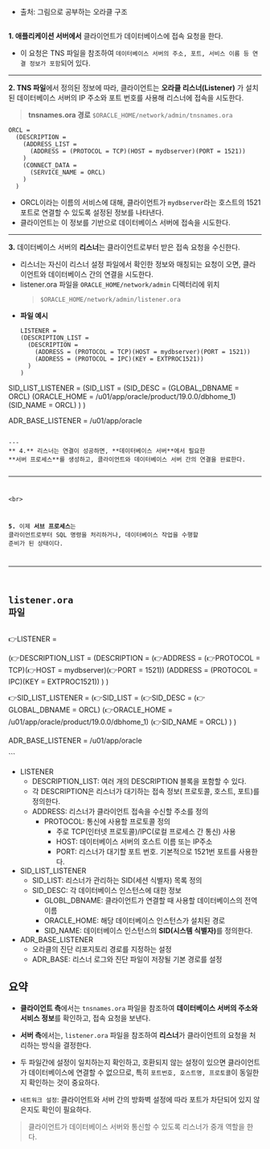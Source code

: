 <ul>
<li>출처: 그림으로 공부하는 오라클 구조</li>
</ul>
<p><img alt="" src="https://velog.velcdn.com/images/greendev/post/743c24c5-5a9e-4306-99e6-45e9440c228a/image.png" /></p>
<p><strong>1. 애플리케이션 서버에서</strong> 클라이언트가 데이터베이스에 접속 요청을 한다. </p>
<ul>
<li>이 요청은 TNS 파일을 참조하여 <code>데이터베이스 서버의 주소, 포트, 서비스 이름 등 연결 정보가 포함</code>되어 있다.</li>
</ul>
<hr />
<p><strong>2. TNS 파일</strong>에서 정의된 정보에 따라, 클라이언트는 <strong>오라클 리스너(Listener)</strong> 가 설치된 데이터베이스 서버의 IP 주소와 포트 번호를 사용해 리스너에 접속을 시도한다.</p>
<blockquote>
<p><strong>tnsnames.ora 경로</strong>
<code>$ORACLE_HOME/network/admin/tnsnames.ora</code></p>
</blockquote>
<pre><code class="language-shell">ORCL =
  (DESCRIPTION =
    (ADDRESS_LIST =
      (ADDRESS = (PROTOCOL = TCP)(HOST = mydbserver)(PORT = 1521))
    )
    (CONNECT_DATA =
      (SERVICE_NAME = ORCL)
    )
  )</code></pre>
<ul>
<li>ORCL이라는 이름의 서비스에 대해, 클라이언트가 <code>mydbserver</code>라는 호스트의 1521 포트로 연결할 수 있도록 설정된 정보를 나타낸다.</li>
<li>클라이언트는 이 정보를 기반으로 데이터베이스 서버에 접속을 시도한다.</li>
</ul>
<hr />
<p><strong>3.</strong> 데이터베이스 서버의 <strong>리스너</strong>는 클라이언트로부터 받은 접속 요청을 수신한다.</p>
<ul>
<li>리스너는 자신이 리스너 설정 파일에서 확인한 정보와 매칭되는 요청이 오면, 클라이언트와 데이터베이스 간의 연결을 시도한다.</li>
<li>listener.ora 파일을 <code>ORACLE_HOME/network/admin</code> 디렉터리에 위치<blockquote>
<p><code>$ORACLE_HOME/network/admin/listener.ora</code></p>
</blockquote>
</li>
</ul>
<ul>
<li><strong>파일 예시</strong><pre><code>LISTENER =
(DESCRIPTION_LIST =
  (DESCRIPTION =
    (ADDRESS = (PROTOCOL = TCP)(HOST = mydbserver)(PORT = 1521))
    (ADDRESS = (PROTOCOL = IPC)(KEY = EXTPROC1521))
  )
)
</code></pre></li>
</ul>
<p>SID_LIST_LISTENER =
  (SID_LIST =
    (SID_DESC =
      (GLOBAL_DBNAME = ORCL)
      (ORACLE_HOME = /u01/app/oracle/product/19.0.0/dbhome_1)
      (SID_NAME = ORCL)
    )
  )</p>
<p>ADR_BASE_LISTENER = /u01/app/oracle</p>
<pre><code>
---
** 4.** 리스너는 연결이 성공하면, **데이터베이스 서버**에서 필요한 
**서버 프로세스**를 생성하고, 클라이언트와 데이터베이스 서버 간의 연결을 완료한다.

---
&lt;br&gt;

**5.** 이제 **서브 프로세스**는 클라이언트로부터 SQL 명령을 처리하거나, 데이터베이스 작업을 수행할 준비가 된 상태이다.

---
## listener.ora 파일</code></pre><p>👉LISTENER =
  (👉DESCRIPTION_LIST =
    (DESCRIPTION =
      (👉ADDRESS = (👉PROTOCOL = TCP)(👉HOST = mydbserver)(👉PORT = 1521))
      (ADDRESS = (PROTOCOL = IPC)(KEY = EXTPROC1521))
    )
  )</p>
<p>👉SID_LIST_LISTENER =
  (👉SID_LIST =
    (👉SID_DESC =
      (👉GLOBAL_DBNAME = ORCL)
      (👉ORACLE_HOME = /u01/app/oracle/product/19.0.0/dbhome_1)
      (👉SID_NAME = ORCL)
    )
  )</p>
<p>ADR_BASE_LISTENER = /u01/app/oracle</p>
<p>```</p>
<ul>
<li>LISTENER<ul>
<li>DESCRIPTION_LIST: 여러 개의 DESCRIPTION 블록을 포함할 수 있다.</li>
<li>각 DESCRIPTION은 리스너가 대기하는 접속 정보( 프로토콜, 호스트, 포트)를 정의한다.</li>
<li>ADDRESS: 리스너가 클라이언트 접속을 수신할 주소를 정의<ul>
<li>PROTOCOL: 통신에 사용할 프로토콜 정의<ul>
<li>주로 TCP(인터넷 프로토콜)/IPC(로컬 프로세스 간 통신) 사용</li>
<li>HOST: 데이터베이스 서버의 호스트 이름 또는 IP주소</li>
<li>PORT: 리스너가 대기할 포트 번호. 기본적으로 1521번 포트를 사용한다.</li>
</ul>
</li>
</ul>
</li>
</ul>
</li>
<li>SID_LIST_LISTENER<ul>
<li>SID_LIST: 리스너가 관리하는 SID(세션 식별자) 목록 정의</li>
<li>SID_DESC: 각 데이터베이스 인스턴스에 대한 정보<ul>
<li>GLOBL_DBNAME: 클라이언트가 연결할 때 사용할 데이터베이스의 전역 이름</li>
<li>ORACLE_HOME: 해당 데이터베이스 인스턴스가 설치된 경로</li>
<li>SID_NAME: 데이터베이스 인스턴스의 <strong>SID(시스템 식별자)</strong>를 정의한다.</li>
</ul>
</li>
</ul>
</li>
<li>ADR_BASE_LISTENER<ul>
<li>오라클의 진단 리포지토리 경로를 지정하는 설정</li>
<li>ADR_BASE: 리스너 로그와 진단 파일이 저장될 기본 경로를 설정</li>
</ul>
</li>
</ul>
<h2 id="요약">요약</h2>
<ul>
<li><p><strong>클라이언트 측</strong>에서는 <code>tnsnames.ora</code> 파일을 참조하여 <strong>데이터베이스 서버의 주소와 서비스 정보</strong>를 확인하고, 접속 요청을 보낸다.</p>
</li>
<li><p><strong>서버 측</strong>에서는, <code>listener.ora</code> 파일을 참조하여 <strong>리스너</strong>가 클라이언트의 요청을 처리하는 방식을 결정한다.</p>
</li>
<li><p>두 파일간에 설정이 일치하는지 확인하고, 
호환되지 않는 설정이 있으면 클라이언트가 데이터베이스에 연결할 수 없으므로, 특히 <code>포트번호, 호스트명, 프로토콜</code>이 동일한지 확인하는 것이 중요하다.</p>
</li>
<li><p><code>네트워크 설정</code>: 클라이언트와 서버 간의 방화벽 설정에 따라 포트가 차단되어 있지 않은지도 확인이 필요하다.</p>
</li>
</ul>
<blockquote>
<p>클라이언트가 데이터베이스 서버와 통신할 수 있도록 리스너가 중개 역할을 한다.</p>
</blockquote>